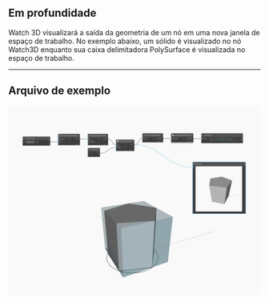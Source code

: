 ## Em profundidade
Watch 3D visualizará a saída da geometria de um nó em uma nova janela de espaço de trabalho. No exemplo abaixo, um sólido é visualizado no nó Watch3D enquanto sua caixa delimitadora PolySurface é visualizada no espaço de trabalho.
___
## Arquivo de exemplo

![Watch 3D](./Watch3DNodeModels.Watch3D_img.jpg)

